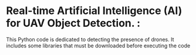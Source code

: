 # Real-time Artificial Intelligence (AI) for UAV Object Detection. :
This Python code is dedicated to detecting the presence of drones. It includes some libraries that must be downloaded before executing the code
